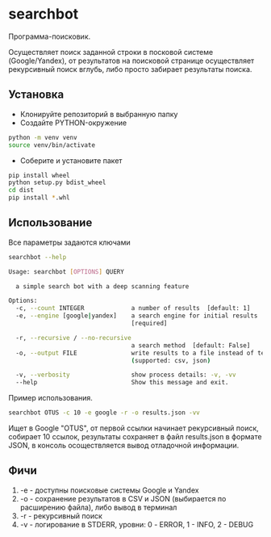 # searchbot
Программа-поисковик.

Осуществляет поиск заданной строки в посковой системе (Google/Yandex), от
результатов на поисковой странице осуществляет рекурсивный поиск вглубь, либо
просто забирает результаты поиска.

## Установка
* Клонируйте репозиторий в выбранную папку
* Создайте PYTHON-окружение
```bash
python -m venv venv
source venv/bin/activate
```
* Соберите и установите пакет
```bash
pip install wheel
python setup.py bdist_wheel
cd dist
pip install *.whl
```

## Использование
Все параметры задаются ключами
```bash
searchbot --help

Usage: searchbot [OPTIONS] QUERY

  a simple search bot with a deep scanning feature

Options:
  -c, --count INTEGER             a number of results  [default: 1]
  -e, --engine [google|yandex]    a search engine for initial results
                                  [required]

  -r, --recursive / --no-recursive
                                  a search method  [default: False]
  -o, --output FILE               write results to a file instead of terminal
                                  (supported: csv, json)

  -v, --verbosity                 show process details: -v, -vv
  --help                          Show this message and exit.

```

Пример использования.
```bash
searchbot OTUS -c 10 -e google -r -o results.json -vv
```
Ищет в Google "OTUS", от первой ссылки начинает рекурсивный поиск, собирает 10
ссылок, результаты сохраняет в файл results.json в формате JSON, в консоль
осоществляется вывод отладочной информации.

## Фичи
1. -e - доступны поисковые системы Google и Yandex
2. -o - сохранение результатов в CSV и JSON (выбирается по расширению файла),
либо вывод в терминал
3. -r - рекурсивный поиск
4. -v - логирование в STDERR, уровни: 0 - ERROR, 1 - INFO, 2 - DEBUG 
